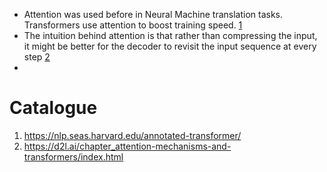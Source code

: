 - Attention was used before in Neural Machine translation tasks. Transformers use attention to boost training speed. [1](https://jalammar.github.io/illustrated-transformer/)
- The intuition behind attention is that rather than compressing the input, it might be better for the decoder to revisit the input sequence at every step [2](https://d2l.ai/chapter_attention-mechanisms-and-transformers/index.html)
- 

# Catalogue
1. https://nlp.seas.harvard.edu/annotated-transformer/
2. https://d2l.ai/chapter_attention-mechanisms-and-transformers/index.html